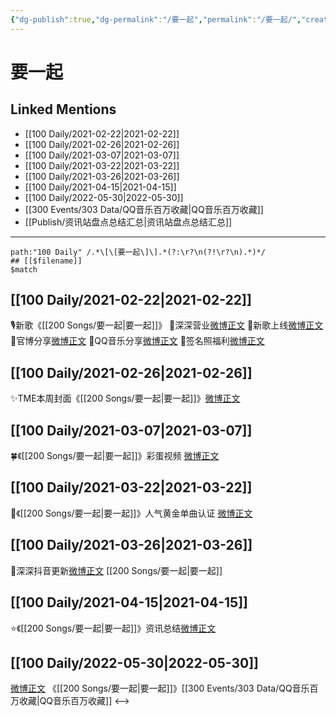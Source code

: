```yaml
---
{"dg-publish":true,"dg-permalink":"/要一起","permalink":"/要一起/","created":"2022-12-04T21:46:39.000+08:00","updated":"2023-04-10T15:56:43.384+08:00"}
---
```


# 要一起

## Linked Mentions
- [[100 Daily/2021-02-22\|2021-02-22]]
- [[100 Daily/2021-02-26\|2021-02-26]]
- [[100 Daily/2021-03-07\|2021-03-07]]
- [[100 Daily/2021-03-22\|2021-03-22]]
- [[100 Daily/2021-03-26\|2021-03-26]]
- [[100 Daily/2021-04-15\|2021-04-15]]
- [[100 Daily/2022-05-30\|2022-05-30]]
- [[300 Events/303 Data/QQ音乐百万收藏\|QQ音乐百万收藏]]
- [[Publish/资讯站盘点总结汇总\|资讯站盘点总结汇总]]


---

```expander
path:"100 Daily" /.*\[\[要一起\]\].*(?:\r?\n(?!\r?\n).*)*/
## [[$filename]]
$match
```
## [[100 Daily/2021-02-22\|2021-02-22]]
🎙新歌《[[200 Songs/要一起\|要一起]]》
🎵深深营业[微博正文](https://m.weibo.cn/6466290670/4607359877912235)
🎵新歌上线[微博正文](https://m.weibo.cn/6466290670/4607358988197124)
🎵官博分享[微博正文](https://m.weibo.cn/6466290670/4607357554528031)
🎵QQ音乐分享[微博正文](https://m.weibo.cn/6466290670/4607357974220678)
🎵签名照福利[微博正文](https://m.weibo.cn/6466290670/4607425460049922)
## [[100 Daily/2021-02-26\|2021-02-26]]
✨TME本周封面《[[200 Songs/要一起\|要一起]]》[微博正文](https://m.weibo.cn/6466290670/4608906679289878)
## [[100 Daily/2021-03-07\|2021-03-07]]
🍀《[[200 Songs/要一起\|要一起]]》彩蛋视频 [微博正文](https://m.weibo.cn/6466290670/4612208049522549)
## [[100 Daily/2021-03-22\|2021-03-22]]
🌟《[[200 Songs/要一起\|要一起]]》人气黄金单曲认证 [微博正文](https://m.weibo.cn/6466290670/4617588385252311)
## [[100 Daily/2021-03-26\|2021-03-26]]
🍧深深抖音更新[微博正文](https://m.weibo.cn/6466290670/4619089186652718) [[200 Songs/要一起\|要一起]]
## [[100 Daily/2021-04-15\|2021-04-15]]
⭐《[[200 Songs/要一起\|要一起]]》资讯总结[微博正文](https://m.weibo.cn/6466290670/4626206937058006)
## [[100 Daily/2022-05-30\|2022-05-30]]
[微博正文](https://m.weibo.cn/2169129705/4774892769904034) 《[[200 Songs/要一起\|要一起]]》[[300 Events/303 Data/QQ音乐百万收藏\|QQ音乐百万收藏]]
<-->